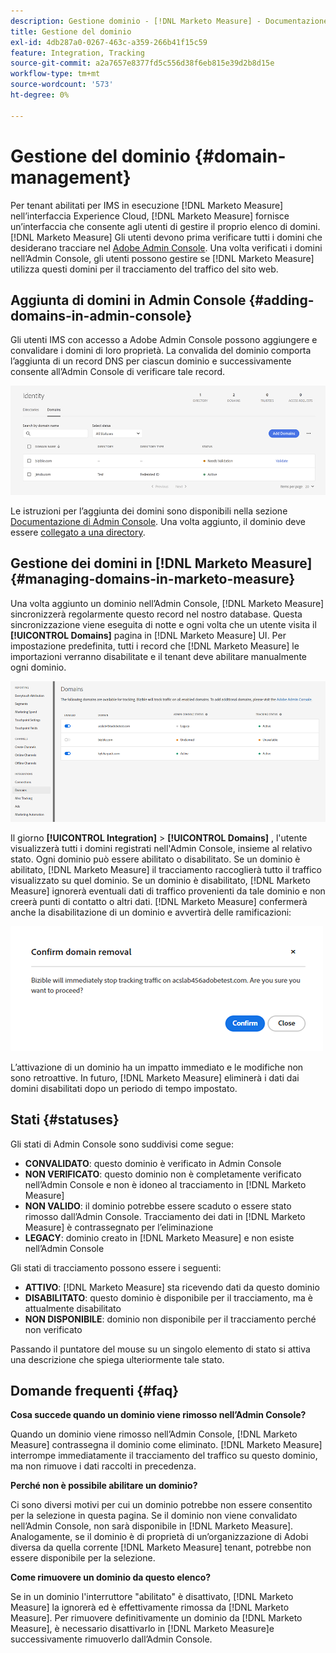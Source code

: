```yaml
---
description: Gestione dominio - [!DNL Marketo Measure] - Documentazione del prodotto
title: Gestione del dominio
exl-id: 4db287a0-0267-463c-a359-266b41f15c59
feature: Integration, Tracking
source-git-commit: a2a7657e8377fd5c556d38f6eb815e39d2b8d15e
workflow-type: tm+mt
source-wordcount: '573'
ht-degree: 0%

---
```


# Gestione del dominio {#domain-management}

Per tenant abilitati per IMS in esecuzione [!DNL Marketo Measure] nell’interfaccia Experience Cloud, [!DNL Marketo Measure] fornisce un’interfaccia che consente agli utenti di gestire il proprio elenco di domini. [!DNL Marketo Measure] Gli utenti devono prima verificare tutti i domini che desiderano tracciare nel [Adobe Admin Console](https://adminconsole.adobe.com/). Una volta verificati i domini nell’Admin Console, gli utenti possono gestire se [!DNL Marketo Measure] utilizza questi domini per il tracciamento del traffico del sito web.

## Aggiunta di domini in Admin Console {#adding-domains-in-admin-console}

Gli utenti IMS con accesso a Adobe Admin Console possono aggiungere e convalidare i domini di loro proprietà. La convalida del dominio comporta l’aggiunta di un record DNS per ciascun dominio e successivamente consente all’Admin Console di verificare tale record.

![](assets/domain-management-1.png)

Le istruzioni per l’aggiunta dei domini sono disponibili nella sezione [Documentazione di Admin Console](https://helpx.adobe.com/enterprise/using/set-up-identity.html#setup-domains). Una volta aggiunto, il dominio deve essere [collegato a una directory](https://helpx.adobe.com/enterprise/using/set-up-identity.html#link-domains-to-directories).

## Gestione dei domini in [!DNL Marketo Measure] {#managing-domains-in-marketo-measure}

Una volta aggiunto un dominio nell’Admin Console, [!DNL Marketo Measure] sincronizzerà regolarmente questo record nel nostro database. Questa sincronizzazione viene eseguita di notte e ogni volta che un utente visita il **[!UICONTROL Domains]** pagina in [!DNL Marketo Measure] UI. Per impostazione predefinita, tutti i record che [!DNL Marketo Measure] le importazioni verranno disabilitate e il tenant deve abilitare manualmente ogni dominio.

![](assets/domain-management-2.png)

Il giorno **[!UICONTROL Integration]** > **[!UICONTROL Domains]** , l&#39;utente visualizzerà tutti i domini registrati nell&#39;Admin Console, insieme al relativo stato. Ogni dominio può essere abilitato o disabilitato. Se un dominio è abilitato, [!DNL Marketo Measure] il tracciamento raccoglierà tutto il traffico visualizzato su quel dominio. Se un dominio è disabilitato, [!DNL Marketo Measure] ignorerà eventuali dati di traffico provenienti da tale dominio e non creerà punti di contatto o altri dati. [!DNL Marketo Measure] confermerà anche la disabilitazione di un dominio e avvertirà delle ramificazioni:

![](assets/domain-management-3.png)

L’attivazione di un dominio ha un impatto immediato e le modifiche non sono retroattive. In futuro, [!DNL Marketo Measure] eliminerà i dati dai domini disabilitati dopo un periodo di tempo impostato.

## Stati {#statuses}

Gli stati di Admin Console sono suddivisi come segue:

* **CONVALIDATO**: questo dominio è verificato in Admin Console
* **NON VERIFICATO**: questo dominio non è completamente verificato nell’Admin Console e non è idoneo al tracciamento in [!DNL Marketo Measure]
* **NON VALIDO**: il dominio potrebbe essere scaduto o essere stato rimosso dall’Admin Console. Tracciamento dei dati in [!DNL Marketo Measure] è contrassegnato per l’eliminazione
* **LEGACY**: dominio creato in [!DNL Marketo Measure] e non esiste nell’Admin Console

Gli stati di tracciamento possono essere i seguenti:

* **ATTIVO**: [!DNL Marketo Measure] sta ricevendo dati da questo dominio
* **DISABILITATO**: questo dominio è disponibile per il tracciamento, ma è attualmente disabilitato
* **NON DISPONIBILE**: dominio non disponibile per il tracciamento perché non verificato

Passando il puntatore del mouse su un singolo elemento di stato si attiva una descrizione che spiega ulteriormente tale stato.

## Domande frequenti {#faq}

**Cosa succede quando un dominio viene rimosso nell’Admin Console?**

Quando un dominio viene rimosso nell’Admin Console, [!DNL Marketo Measure] contrassegna il dominio come eliminato. [!DNL Marketo Measure] interrompe immediatamente il tracciamento del traffico su questo dominio, ma non rimuove i dati raccolti in precedenza.

**Perché non è possibile abilitare un dominio?**

Ci sono diversi motivi per cui un dominio potrebbe non essere consentito per la selezione in questa pagina. Se il dominio non viene convalidato nell’Admin Console, non sarà disponibile in [!DNL Marketo Measure]. Analogamente, se il dominio è di proprietà di un’organizzazione di Adobi diversa da quella corrente [!DNL Marketo Measure] tenant, potrebbe non essere disponibile per la selezione.

**Come rimuovere un dominio da questo elenco?**

Se in un dominio l&#39;interruttore &quot;abilitato&quot; è disattivato, [!DNL Marketo Measure] la ignorerà ed è effettivamente rimossa da [!DNL Marketo Measure]. Per rimuovere definitivamente un dominio da [!DNL Marketo Measure], è necessario disattivarlo in [!DNL Marketo Measure]e successivamente rimuoverlo dall’Admin Console.

